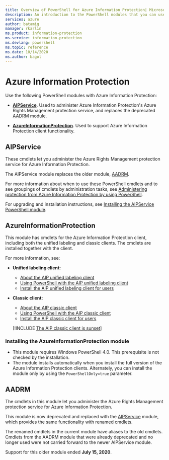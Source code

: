 ```yaml
---
title: Overview of PowerShell for Azure Information Protection| Microsoft Docs
description: An introduction to the PowerShell modules that you can use with Azure Information Protection.
services: azure
author: batamig
manager: rkarlin
ms.product: information-protection
ms.service: information-protection
ms.devlang: powershell
ms.topic: reference
ms.date: 10/14/2020
ms.author: bagol
---
```


# Azure Information Protection

Use the following PowerShell modules with Azure Information Protection: 

- **[AIPService](#aipservice)**. Used to administer Azure Information Protection's Azure Rights Management protection service, and replaces the deprecated [AADRM](#aadrm) module.

- **[AzureInformationProtection](#azureinformationprotection)**. Used to support Azure Information Protection client functionality.

## AIPService
    
These cmdlets let you administer the Azure Rights Management protection service for Azure Information Protection. 

The AIPService module replaces the older module, [AADRM](#aadrm).

For more information about when to use these PowerShell cmdlets and to see groupings of cmdlets by administration tasks, see [Administering protection from Azure Information Protection by using PowerShell](/information-protection/deploy-use/administer-powershell).
    
For upgrading and installation instructions, see [Installing the AIPService PowerShell module](/information-protection/deploy-use/install-powershell).
    

## AzureInformationProtection

This module has cmdlets for the Azure Information Protection client, including both the unified labeling and classic clients. The cmdlets are installed together with the client. 

For more information, see:

- **Unified labeling client:**
    - [About the AIP unified labeling client](/information-protection/rms-client/aip-clientv2)
    - [Using PowerShell with the AIP unified labeling client](/information-protection/rms-client/clientv2-admin-guide-powershell)
    - [Install the AIP unified labeling client for users](/information-protection/rms-client/clientv2-admin-guide-install)

- **Classic client:**
    - [About the AIP classic client](/information-protection/rms-client/aip-client)
    - [Using PowerShell with the AIP classic client](/information-protection/rms-client/client-admin-guide-powershell)
    - [Install the AIP classic client for users](/information-protection/rms-client/client-admin-guide-install)

	[!INCLUDE [The AIP classic client is sunset](../includes/classic-client-sunset.md)]


### Installing the AzureInformationProtection module

- This module requires Windows PowerShell 4.0. This prerequisite is not checked by the installation. 
- The module installs automatically when you install the full version of the Azure Information Protection clients. Alternately, you can install the module only by using the `PowerShellOnly=true` parameter.

## AADRM
    
The cmdlets in this module let you administer the Azure Rights Management protection service for Azure Information Protection.

This module is now deprecated and replaced with the [AIPService](#aipservice) module, which provides the same functionality with renamed cmdlets. 

The renamed cmdlets in the current module have aliases to the old cmdlets. Cmdlets from the AADRM module that were already deprecated and no longer used were not carried forward to the newer AIPService module.

Support for this older module ended **July 15, 2020**.  
